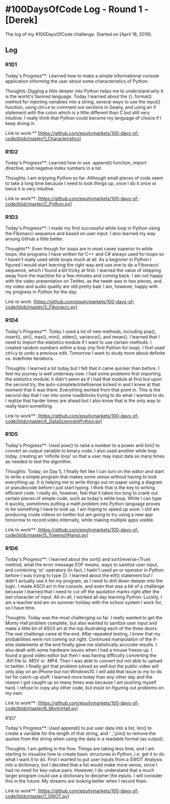 # #100DaysOfCode Log - Round 1 - [Derek]

The log of my #100DaysOfCode challenge. Started on [April 18, 2019].

## Log

### R1D1 
Today's Progress**: Learned how to make a simple informational console application informing the user about some characteristics of Python. 

Thoughts: Digging a little deeper into Python helps me to understand why it is the world's favored language. Today I learned about the {} .format() method for injecting variables into a string, several ways to use the input() function, using ctrl+e to comment out sections in Geany, and using an if statement with the colon which is a little different than C but still very intuitive. I really think that Python could become my language of choice if I keep diving in. 

Link to work:** [https://github.com/equitymarkets/100-days-of-code/blob/master/1_Characteristics]

### R1D2
Today's Progress**: Learned how to use .append() function, import directive, and negative index numbers in a list

Thoughts: I am enjoying Python so far. Although small pieces of code seem to take a long time because I need to look things up, once I do it once or twice it is very intuitive.

Link to work**: [https://github.com/equitymarkets/100-days-of-code/blob/master/2_Python.py]

### R1D3
Today's Progress**: I made my first successful while loop in Python using the Fibonacci sequence and based on user input. I also learned my way aroung Github a little better. 

Thoughts**: Even though for loops are in most cases superior to while loops, the programs I have written for C++ and C# always used for loops so I haven't really used while loops much at all. As a beginner in Python I figured I would start learning the right way and use one to do a Fibonacci sequence, which I found a bit tricky at first. I learned the value of stepping away from the machine for a few minutes and coming back. I am not happy with the video presentation on Twitter, as the tweet was in two pieces, and my video and audio quality are still pretty bad. I am, however, happy with my progress in Python for the day. 

Link to work: [https://github.com/equitymarkets/100-days-of-code/blob/master/3_Fibonacci.py]

### R1D4
Today's Progress**: Today I used a lot of new methods, including pop(), insert(), str(), max(), min(), stdev(), variance(), and mean(). I learned that I need to import the statistics module if I want to use certain methods. I created random numbers within a loop (my first Python for loop). I first used ctrl+y to undo a previous edit. Tomorrow I want to study more about definite vs. indefinite iterations. 

Thoughts: I learned a lot today but I felt that it came quicker than before. I feel my journey is well underway now. I had some problems first importing the statistics module; it didn't seem as if I had that module at first but upon the second try, the auto-complete/intellisense kicked in and I knew at that moment that it was there. Everything worked from that point in. This is the second day that I ran into some roadblocks trying to do what I wanted to do. I realize that harder times are ahead but I also know that is the only way to really learn something. 

Link to work**: [https://github.com/equitymarkets/100-days-of-code/blob/master/4_DataScienceinPython.py]

### R1D5
Today's Progress**: Used pow() to raise a number to a power and bin() to convert an output variable to binary code. I also used another while loop today, creating an 'infinite loop' so that a user may input data as many times as needed to test the algorithm. 

Thoughts: Today, on Day 5, I finally felt like I can turn on the editor and start to write a simple program that makes some sense without having to look everything up. It is helping me to write things out on paper using a diagram or pseudocode before I just start typing. I think that is the key to writing efficient code. I really do, however, feel that it takes too long to crank out certain pieces of simple code, such as today's while loop. While I can type it quickly, sometimes putting a math problem into Python language proves to be something I have to look up. I am hoping to speed up soon. I still am producing crude videos on twitter but am going to try using a new app tomorrow to record video internally, while making multiple apps visible. 

Link to work**: [https://github.com/equitymarkets/100-days-of-code/blob/master/5_TowersofHanoi.py]

### R1D6
Today's Progress**: I learned about the sort() and sort(reverse=True) method, what the error message EOF means, ways to sanitize user input, and combining 'or' operators (in fact, I hadn't used an or operator in Python before-I was trying to type ||). I learned about the elif() statement but I didn't actually use it for my program, as I need to drill down deeper into the logic. I made ASCII art in the console, and even that was a bit of a challenge because I learned that I need to cut off the quotation marks right after the last character of input. All-in-all, I worked all day learning Python. Luckily, I am a teacher and am on summer holiday with the school system I work for, so I have time. 

Thoughts: Today was the most challenging so far. I really wanted to get the Monty Hall problem complete, but also wanted to sanitize user input and make a little bit of ASCII art at the top illustrating each of the three doors. The real challenge came at the end. After repeated testing, I knew that my probabilities were not coming out right. Continued manipulation of the if-else statements at the end finally gave me statistically accurate results. I also dealt with some hardware issues when I had a mouse freeze up. I found a good video editor but then I was having difficulty converting the .AVI file to .MOV or .MP4. Then I was able to convert but not able to upload to twitter. I finally got that problem solved as well but the public video will only play on an iPhone but not Windows10. I will add that issue to my to-do list for catch-up stuff. I learned more today than any other day and the reason I got caught up so many times was because I am pushing myself hard. I refuse to copy any other code, but insist on figuring out problems on my own.  

Link to work**: [https://github.com/equitymarkets/100-days-of-code/blob/master/6_MontyHall.py]

R1D7

Today's Progress**: Used append() to put user data into a list, len() to create a variable for the length of that string, and ' ,'.join() to remove the quotes from the string when using the data in a readable format (as output). 

Thoughts: I am getting in the flow. Things are taking less time, and I am starting to visualize how to create basic structures in Python, i.e. get it to do what I want it to do. First I wanted to put user inputs from a SWOT Analysis into a dictionary, but I decided that a list would make more sense, since I had no need for key-value pairs. However, I do understand that a much larger program could use a dictionary to decipher the inputs. I will consider this in the future. My streams are looking better when I record tham. 

Link to work**: [https://github.com/equitymarkets/100-days-of-code/blob/master/7_SWOT.py]
